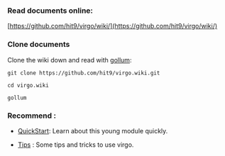 ### Read documents online:

[https://github.com/hit9/virgo/wiki/](https://github.com/hit9/virgo/wiki/)

### Clone documents 

Clone the wiki down and read with [gollum](https://github.com/github/gollum):

```
git clone https://github.com/hit9/virgo.wiki.git

cd virgo.wiki

gollum

```

### Recommend :

* [QuickStart](https://github.com/hit9/virgo/wiki/QuickStart): Learn about this young module quickly.

* [Tips](https://github.com/hit9/virgo/wiki/Tips) : Some tips and tricks to use virgo.
